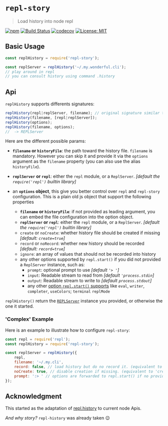 # `repl-story`

> Load history into node repl

[![npm](https://img.shields.io/npm/v/repl-story.svg)](https://www.npmjs.com/package/repl-story)
[![Build Status](https://travis-ci.com/omni-tools/node-repl-story.svg?branch=master)](https://travis-ci.com/omni-tools/node-repl-story)
[![codecov](https://codecov.io/gh/omni-tools/node-repl-story/branch/master/graph/badge.svg)](https://codecov.io/gh/omni-tools/node-repl-story)
[![License: MIT](https://img.shields.io/badge/License-MIT-blue.svg)](https://opensource.org/licenses/MIT)


## Basic Usage

```js
const replHistory = require('repl-story');

const replServer = replHistory('~/.my.wonderful.cli');
// play around in repl
// you can consult history using command .history
```

## Api

`replHistory` supports differents signatures:

```js
replHistory(repl|replServer, filename); // original signature similar to repl.history
replHistory(filename, [repl|replServer]);
replHistory(options);
replHistory(filename, options);
//  -> REPLServer
```

Here are the different possible params:
-  **`filename` or `historyFile`**: the path toward the history file. `filename` is mandatory.
  However you can skip it and provide it via the `options` argument as the `filename` property (you can also use the alias `historyFile`).
-  **`replServer` or `repl`**: either the `repl` module, or a `ReplServer`. *[default the `require('repl')` builtin library]*

-  an **`options` object**, this give you better control over `repl` and `repl-story` configuration.
  This is a plain old js object that support the following properties
    - **`filename` or `historyFile`**: if not provided as leading argument, you can embed the file configuration into the option object.
    - **`replServer` or `repl`**: either the `repl` module, or a `ReplServer`. *[default the `require('repl')` builtin library]*
    - `create` or `noCreate`: whether history file should be created if missing *[default: `create=true`]*
    - `record` or `noRecord`: whether new history should be recorded *[default: `record=true`]*
    - `ignore`: an array of values that should not be recorded into history
    - any other options supported by `repl.start()` if you did not provided a `ReplServer` instance, such as:
      - `prompt`: optional prompt to use *[default `'> '`]*
      - `input`:  Readable stream to read from *[default `'process.stdin`]*
      - `output`:  Readable stream to write to *[default `process.stdout`]*
      - any other [option `repl.start()` supports](https://nodejs.org/api/repl.html#repl_repl_start_options) like `eval`, `writer`, `completer`, `useColors`; `terminal` `replMode`


`replHistory()` return the [`REPLServer`](https://nodejs.org/api/repl.html#repl_class_replserver) instance you provided, or otherwise the one it started.

### 'Complex' Example
Here is an example to illustrate how to configure `repl-story`:

```js
const repl = require('repl');
const replHistory = require('repl-story');

const replServer = replHistory({
    repl,
    filename: '~/.my.cli',
    record: false, // load history but do no record it. (equivalent to 'noRecord: true')
    noCreate: true, // disable creation if missing. (equivalent to 'create: false')
    prompt: ':> ' // options are forwarded to repl.start() if no provided replServer
});
```

## Acknowledgment

This started as the adaptation of [repl.history](https://github.com/tmpvar/repl.history) to current node Apis.

*And why story?* `repl-history` was already taken :wink:
